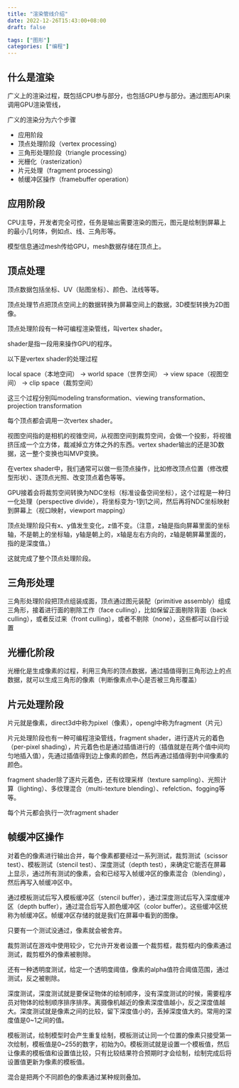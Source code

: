 ```yaml
---
title: "渲染管线介绍"
date: 2022-12-26T15:43:00+08:00
draft: false

tags: ["图形"]
categories: ["编程"]
---
```


## 什么是渲染

广义上的渲染过程，既包括CPU参与部分，也包括GPU参与部分。通过图形API来调用GPU渲染管线，

广义的渲染分为六个步骤

- 应用阶段
- 顶点处理阶段（vertex processing）
- 三角形处理阶段（triangle processing）
- 光栅化（rasterization）
- 片元处理（fragment processing）
- 帧缓冲区操作（framebuffer operation）

## 应用阶段

CPU主导，开发者完全可控，任务是输出需要渲染的图元，图元是绘制到屏幕上的最小几何体，例如点、线、三角形等。

模型信息通过mesh传给GPU，mesh数据存储在顶点上。

## 顶点处理

顶点数据包括坐标、UV（贴图坐标）、颜色、法线等等。

顶点处理节点把顶点空间上的数据转换为屏幕空间上的数据，3D模型转换为2D图像。

顶点处理阶段有一种可编程渲染管线，叫vertex shader。

shader是指一段用来操作GPU的程序。

以下是vertex shader的处理过程

local space（本地空间） -> world space（世界空间） -> view space（视图空间） -> clip space（裁剪空间）

这三个过程分别叫modeling transformation、viewing transformation、projection transformation

每个顶点都会调用一次vertex shader。

视图空间指的是相机的视锥空间，从视图空间到裁剪空间，会做一个投影，将视锥挤压成一个立方体，裁减掉立方体之外的东西。vertex shader输出的还是3D数据，这一整个变换也叫MVP变换。

在vertex shader中，我们通常可以做一些顶点操作，比如修改顶点位置（修改模型形状）、逐顶点光照、改变顶点着色等等。

GPU接着会将裁剪空间转换为NDC坐标（标准设备空间坐标），这个过程是一种归一化处理（perspective divide），将坐标变为-1到1之间，然后再将NDC坐标映射到屏幕上（视口映射，viewport mapping）

顶点处理阶段只有x、y值发生变化，z值不变。（注意，z轴是指向屏幕里面的坐标轴，不是朝上的坐标轴，y轴是朝上的，x轴是左右方向的，z轴是朝屏幕里面的，指的是深度值。）

这就完成了整个顶点处理阶段。

## 三角形处理

三角形处理阶段把顶点组装成面，顶点通过图元装配（primitive assembly）组成三角形，接着进行面的剔除工作（face culling），比如保留正面剔除背面（back culling），或者反过来（front culling），或者不剔除（none），这些都可以自行设置

## 光栅化阶段

光栅化是生成像素的过程，利用三角形的顶点数据，通过插值得到三角形边上的点数据，就可以生成三角形的像素（判断像素点中心是否被三角形覆盖）

## 片元处理阶段

片元就是像素，direct3d中称为pixel（像素），opengl中称为fragment（片元）

片元处理阶段也有一种可编程渲染管线，fragment shader，进行逐片元的着色（per-pixel shading），片元着色也是通过插值进行的（插值就是在两个值中间均匀地插入值），先通过插值得到边上像素的颜色，然后再通过插值得到中间像素的颜色。

fragment shader除了逐片元着色，还有纹理采样（texture sampling）、光照计算（lighting）、多纹理混合（multi-texture blending）、refelction、fogging等等。

每个片元都会执行一次fragment shader

## 帧缓冲区操作

对着色的像素进行输出合并，每个像素都要经过一系列测试，裁剪测试（scissor test）、模板测试（stencil test）、深度测试（depth test），来确定它能否在屏幕上显示，通过所有测试的像素，会和已经写入帧缓冲区的像素混合（blending），然后再写入帧缓冲区中。

通过模板测试后写入模板缓冲区（stencil buffer），通过深度测试后写入深度缓冲区（depth buffer），通过混合后写入颜色缓冲区（color buffer）。这些缓冲区统称为帧缓冲区。帧缓冲区存储的就是我们在屏幕中看到的图像。

只要有一个测试没通过，像素就会被舍弃。

裁剪测试在游戏中使用较少，它允许开发者设置一个裁剪框，裁剪框内的像素通过测试，裁剪框外的像素被剔除。

还有一种透明度测试，给定一个透明度阈值，像素的alpha值符合阈值范围，通过测试，反之被剔除。

深度测试，深度测试就是要保证物体的绘制顺序，没有深度测试的时候，需要程序员对物体的绘制顺序排序排序。离摄像机越近的像素深度值越小，反之深度值越大。深度测试就是像素之间的比较，留下深度值小的，丢掉深度值大的。常用的深度值是0~1之间的值。

模板测试，绘制模型时会产生重复绘制，模板测试让同一个位置的像素只接受第一次绘制，模板值是0~255的数字，初始为0。模板测试就是设置一个模板值，然后让像素的模板值和设置值比较，只有比较结果符合预期时才会绘制，绘制完成后将设置值更新为像素的模板值。

混合是把两个不同颜色的像素通过某种规则叠加。